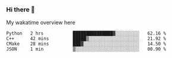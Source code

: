### Hi there 👋

<!--
**Jassy930/Jassy930** is a ✨ _special_ ✨ repository because its `README.md` (this file) appears on your GitHub profile.

Here are some ideas to get you started:

- 🔭 I’m currently working on ...
- 🌱 I’m currently learning ...
- 👯 I’m looking to collaborate on ...
- 🤔 I’m looking for help with ...
- 💬 Ask me about ...
- 📫 How to reach me: ...
- 😄 Pronouns: ...
- ⚡ Fun fact: ...
-->

My wakatime overview here
<!--START_SECTION:waka-->
```text
Python   2 hrs           ███████████████▓░░░░░░░░░   62.16 % 
C++      42 mins         █████▒░░░░░░░░░░░░░░░░░░░   21.92 % 
CMake    28 mins         ███▓░░░░░░░░░░░░░░░░░░░░░   14.50 % 
JSON     1 min           ▒░░░░░░░░░░░░░░░░░░░░░░░░   00.90 % 
```
<!--END_SECTION:waka-->
